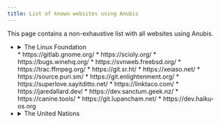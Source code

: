 ```yaml
---
title: List of known websites using Anubis
---
```


This page contains a non-exhaustive list with all websites using Anubis.

* <details>
  <summary>The Linux Foundation</summary>
  
  * https://git.kernel.org/
  * https://lore.kernel.org/
  </details>
  * https://gitlab.gnome.org/
  * https://scioly.org/
  * https://bugs.winehq.org/
  * https://svnweb.freebsd.org/
  * https://trac.ffmpeg.org/
  * https://git.sr.ht/
  * https://xeiaso.net/
  * https://source.puri.sm/
  * https://git.enlightenment.org/
  * https://superlove.sayitditto.net/
  * https://linktaco.com/
  * https://jaredallard.dev/
  * https://dev.sanctum.geek.nz/
  * https://canine.tools/
  * https://git.lupancham.net/
  * https://dev.haiku-os.org
* <details>
  <summary>The United Nations</summary>
  
  * https://policytoolbox.iiep.unesco.org/
  </details>
